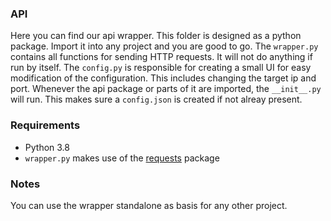 ### API
Here you can find our api wrapper. This folder is designed as a python package. Import it into any project and you are good to go. The `wrapper.py` contains all functions for sending HTTP requests. It will not do anything if run by itself. The `config.py` is responsible for creating a small UI for easy modification of the configuration. This includes changing the target ip and port. Whenever the api package or parts of it are imported, the `__init__.py` will run. This makes sure a `config.json` is created if not alreay present.

### Requirements
 - Python 3.8
 - `wrapper.py` makes use of the [requests](https://requests.readthedocs.io/en/master/) package

### Notes
You can use the wrapper standalone as basis for any other project.
